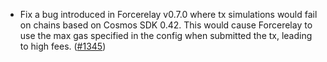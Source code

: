 - Fix a bug introduced in Forcerelay v0.7.0 where tx simulations would fail on
  chains based on Cosmos SDK 0.42. This would cause Forcerelay to use the max
  gas specified in the config when submitted the tx, leading to high fees.
  ([#1345](https://github.com/informalsystems/ibc-rs/issues/1345))